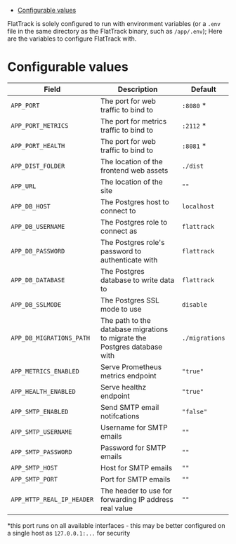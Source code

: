 - [Configurable values](#sec-1)

FlatTrack is solely configured to run with environment variables (or a `.env` file in the same directory as the FlatTrack binary, such as `/app/.env`); Here are the variables to configure FlatTrack with.

# Configurable values<a id="sec-1"></a>

| Field                     | Description                                                               | Default        |
|------------------------- |------------------------------------------------------------------------- |-------------- |
| `APP_PORT`                | The port for web traffic to bind to                                       | `:8080` \*     |
| `APP_PORT_METRICS`        | The port for metrics traffic to bind to                                   | `:2112` \*     |
| `APP_PORT_HEALTH`         | The port for web traffic to bind to                                       | `:8081` \*     |
| `APP_DIST_FOLDER`         | The location of the frontend web assets                                   | `./dist`       |
| `APP_URL`                 | The location of the site                                                  | `""`           |
| `APP_DB_HOST`             | The Postgres host to connect to                                           | `localhost`    |
| `APP_DB_USERNAME`         | The Postgres role to connect as                                           | `flattrack`    |
| `APP_DB_PASSWORD`         | The Postgres role's password to authenticate with                         | `flattrack`    |
| `APP_DB_DATABASE`         | The Postgres database to write data to                                    | `flattrack`    |
| `APP_DB_SSLMODE`          | The Postgres SSL mode to use                                              | `disable`      |
| `APP_DB_MIGRATIONS_PATH`  | The path to the database migrations to migrate the Postgres database with | `./migrations` |
| `APP_METRICS_ENABLED`     | Serve Prometheus metrics endpoint                                         | `"true"`       |
| `APP_HEALTH_ENABLED`      | Serve healthz endpoint                                                    | `"true"`       |
| `APP_SMTP_ENABLED`        | Send SMTP email notifcations                                              | `"false"`      |
| `APP_SMTP_USERNAME`       | Username for SMTP emails                                                  | `""`           |
| `APP_SMTP_PASSWORD`       | Password for SMTP emails                                                  | `""`           |
| `APP_SMTP_HOST`           | Host for SMTP emails                                                      | `""`           |
| `APP_SMTP_PORT`           | Port for SMTP emails                                                      | `""`           |
| `APP_HTTP_REAL_IP_HEADER` | The header to use for forwarding IP address real value                    | `""`           |

\*this port runs on all available interfaces - this may be better configured on a single host as `127.0.0.1:...` for security
